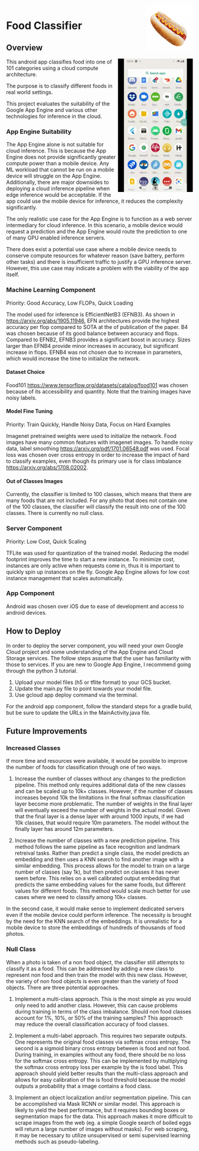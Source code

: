 <img src="logo.jpg" align="right" height=125 width=125>

# Food Classifier 

## Overview 

<img src="appdemo.gif" align="right">

This android app classifies food into one of 101 categories using a cloud compute architecture.

The purpose is to classify different foods in real world settings. 

This project evaluates the suitability of the Google App Engine and various
other technologies for inference in the cloud. 

### App Engine Suitability

The App Engine alone is not suitable for cloud inference. This is because the 
App Engine does not provide significantly greater compute power than a mobile
device. Any ML workload that cannot be run on a mobile device will struggle 
on the App Engine. Additionally, there are major downsides to deploying a 
cloud inference pipeline when edge inference would be acceptable. If the app 
could use the mobile device for inference, it reduces the complexity significantly.

The only realistic use case for the App Engine is to function as a web server
intermediary for cloud inference. In this scenario, a mobile device would 
request a prediction and the App Engine would route the prediction to one 
of many GPU enabled inference servers. 

There does exist a potential use case where a mobile device needs to conserve 
compute resources for whatever reason (save battery, perform other tasks) and
there is insufficient traffic to justify a GPU inference server. However, 
this use case may indicate a problem with the viability of the app itself. 


### Machine Learning Component 

Priority: Good Accuracy, Low FLOPs, Quick Loading

The model used for inference is EfficientNetB3 (EFNB3). 
As shown in https://arxiv.org/abs/1905.11946, EFN architectures provide the 
highest accuracy per flop compared to SOTA at the of publication of 
the paper. B4 was chosen because of its good balance between accuracy and 
flops. Compared to EFNB2, EFNB3 provides a significant boost in accuracy. 
Sizes larger than EFNB4 provide minor increases in accuracy, but significant
increase in flops. EFNB4 was not chosen due to increase in parameters, which
would increase the time to initialize the network. 

#### Dataset Choice 

Food101 https://www.tensorflow.org/datasets/catalog/food101 was chosen 
because of its accessibility and quantity. Note that the training images
have noisy labels. 

#### Model Fine Tuning 

Priority: Train Quickly, Handle Noisy Data, Focus on Hard Examples 

Imagenet pretrained weights were used to initialize the network. Food images
have many common features with imagenet images. To handle noisy data, label 
smoothing https://arxiv.org/pdf/1701.06548.pdf was used. Focal loss was 
chosen over cross entropy in order to increase the impact of hard to classify
examples, even though its primary use is for class imbalance https://arxiv.org/abs/1708.02002.

#### Out of Classes Images 

Currently, the classifier is limited to 100 classes, which means that 
there are many foods that are not included. For any photo that does not
contain one of the 100 classes, the classifier will classify the result
into one of the 100 classes. There is currently no null class. 

### Server Component 

Priority: Low Cost, Quick Scaling 

TFLite was used for quantization of the trained model. Reducing the model footprint
improves the time to start a new instance. To minimize cost, instances are only
active when requests come in, thus it is important to quickly spin up instances 
on the fly. Google App Engine allows for low cost instance management that scales
automatically.  

### App Component 

Android was chosen over iOS due to ease of development and access to android devices.  

## How to Deploy 

In order to deploy the server component, you will need your own Google Cloud 
project and some understanding of the App Engine and Cloud Storage services. 
The follow steps assume that the user has familiarity with those to services. 
If you are new to Google App Engine, I recommend going through the python 3 
tutorial.  

1. Upload your model files (h5 or tflite format) to your GCS bucket. 
2. Update the main.py file to point towards your model file. 
3. Use gcloud app deploy command via the terminal. 

For the android app component, follow the standard steps for a gradle build, 
but be sure to update the URLs in the  MainActivity.java file.

## Future Improvements 


### Increased Classes 

If more time and resources were available, it would be possible to improve 
the number of foods for classification through one of two ways. 

1. Increase the number of classes without any changes to the prediction 
pipeline. This method only requires additional data of the new classes and can
be scaled up to 10k+ classes. However, if the number of classes increases beyond
10k the limitations in the final softmax classification layer become more 
problematic. The number of weights in the final layer will eventually exceed
the number of weights in the actual model. Given that the final layer is a 
dense layer with around 1000 inputs, if we had 10k classes, that would require 
10m parameters. The model without the finally layer has around 12m parameters. 

2. Increase the number of classes with a new prediction pipeline. This method 
follows the same pipeline as face recognition and landmark retreival tasks. 
Rather than predict a single class, the model predicts an embedding and then
uses a KNN search to find another image with a similar embedding. This process
allows for the model to train on a large number of classes (say 1k), but then 
predict on classes it has never seem before. This relies on a well calibrated
output embedding that predicts the same embedding values for the same foods, 
but different values for different foods. This method would scale much better
for use cases where we need to classify among 10k+ classes. 

In the second case, it would make sense to implement dedicated 
servers even if the mobile device could perform inference. The necessity is brought by 
the need for the KNN search of the embeddings. It is unrealistic for a mobile
device to store the embeddings of hundreds of thousands of food photos. 

### Null Class 

When a photo is taken of a non food object, the classifier still attempts
to classify it as a food. This can be addressed by adding a new class 
to represent non food and then train the model with this new class. However, 
the variety of non food objects is even greater than the variety of food
objects. There are three potential approaches. 

1. Implement a multi-class approach. This is the most simple as you 
would only need to add another class. However, this can cause problems
during training in terms of the class imbalance. Should non food classes
account for 1%, 10%, or 50% of the training samples? This approach may 
reduce the overall classification accuracy of food classes. 

2. Implement a multi-label approach. This requires two separate outputs.
One represents the original food classes via softmax cross entropy. The 
second is a sigmoid binary cross entropy between is food and not food. 
During training, in examples without any food, there should be no loss
for the softmax cross entropy. This can be implemented by multiplying the 
softmax cross entropy loss per example by the is food label. This approach
should yield better results than the multi-class approach and allows
for easy calibration of the is food threshold because the model outputs
a probability that a image contains a food class. 

3. Implement an object localization and/or segmentation pipeline. This 
can be accomplished via Mask RCNN or similar model. This approach 
is likely to yield the best performance, but it requires bounding boxes
or segmentation maps for the data. This approach makes it more difficult
to scrape images from the web (eg. a simple Google search of boiled eggs
will return a large number of images without masks). For web scraping, 
it may be necessary to utilize unsupervised or semi supervised 
learning methods such as pseudo-labeling. 



 





